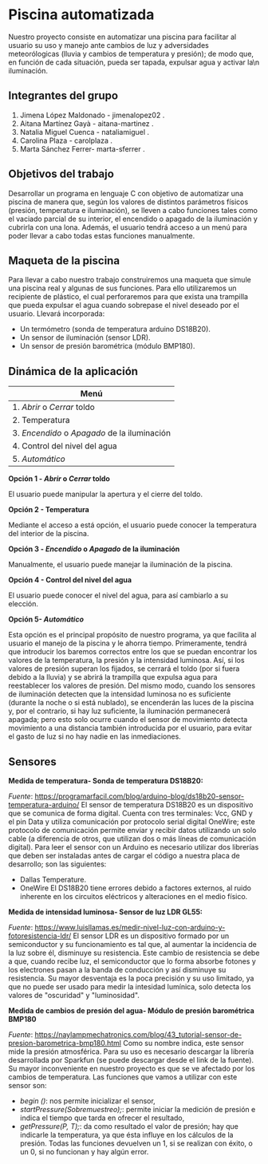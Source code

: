# Piscina automatizada

Nuestro proyecto consiste en automatizar una piscina para facilitar al usuario su uso y manejo ante cambios de luz y adversidades meteorólogicas (lluvia y cambios de temperatura y presión); de modo que, en función de cada situación, pueda ser tapada, expulsar agua y activar la\n
iluminación.


## Integrantes del grupo

 1. Jimena López Maldonado - jimenalopez02 .
 2. Aitana Martínez Gayà -  aitana-martinez .
 3. Natalia Miguel Cuenca -  nataliamiguel .
 4. Carolina Plaza -  carolplaza .
 5. Marta Sánchez Ferrer-  marta-sferrer .

## Objetivos del trabajo
Desarrollar un programa en lenguaje C con objetivo de automatizar una piscina de manera que, según los valores de distintos parámetros físicos (presión, temperatura e iluminación), se lleven a cabo funciones tales como el vaciado parcial de su interior, el encendido o apagado de la iluminación y cubrirla con una lona. 
Además, el usuario tendrá acceso a un menú para poder llevar a cabo todas estas funciones manualmente.

## Maqueta de la piscina
Para llevar a cabo nuestro trabajo construiremos una maqueta que simule una piscina real y algunas de sus funciones.
Para ello utilizaremos un recipiente de plástico, el cual perforaremos para que exista una trampilla que pueda expulsar el agua cuando sobrepase el nivel deseado por el usuario.
Llevará incorporada:
- Un termómetro (sonda de temperatura arduino  DS18B20).
- Un sensor de iluminación (sensor LDR).
- Un sensor de presión barométrica (módulo BMP180).


## Dinámica de la aplicación
| Menú |
| --- |
| 1. *Abrir* o *Cerrar* toldo  |
| 2. Temperatura |
| 3. *Encendido* o *Apagado* de la iluminación |
| 4. Control del nivel del agua |
| 5. *Automático* |

**Opción 1 - *Abrir* o *Cerrar* toldo**

El usuario puede manipular la apertura y el cierre del toldo.



**Opción 2 - Temperatura**

Mediante el acceso a está opción, el usuario puede conocer la temperatura del interior de la piscina.



**Opción 3 - *Encendido* o *Apagado* de la iluminación**

Manualmente, el usuario puede manejar la iluminación de la piscina.



**Opción 4 - Control del nivel del agua**

El usuario puede conocer el nivel del agua, para así cambiarlo a su elección.



**Opción 5- *Automático***

Esta opción es el principal propósito de nuestro programa, ya que facilita al usuario el manejo de la piscina y le ahorra tiempo. 
Primeramente, tendrá que introducir los baremos correctos entre los que se puedan encontrar los valores de la temperatura, la presión y la intensidad luminosa. 
Así, si los valores de presión superan los fijados, se cerrará el toldo (por si fuera debido a la lluvia) y se abrirá la trampilla que expulsa agua para reestablecer los valores de presión. 
Del mismo modo, cuando los sensores de iluminación detecten que la intensidad luminosa no es suficiente (durante la noche o si está nublado), se encenderán las luces de la piscina y, por el contrario, si hay luz suficiente, la iluminación permanecerá apagada; pero esto solo ocurre cuando el sensor de movimiento detecta movimiento a una distancia también introducida por el usuario, para evitar el gasto de luz si no hay nadie en las inmediaciones.


 ## Sensores
 **Medida de temperatura- Sonda de temperatura DS18B20:**
 
*Fuente*: https://programarfacil.com/blog/arduino-blog/ds18b20-sensor-temperatura-arduino/
El sensor de temperatura DS18B20 es un dispositivo que se comunica de forma digital. Cuenta con tres terminales: Vcc, GND y el pin Data y utiliza comunicación por protocolo serial digital OneWire; este protocolo de comunicación permite enviar y recibir datos utilizando un solo cable (a diferencia de otros, que utilizan dos o más líneas de comunicación digital).
Para leer el sensor con un Arduino es necesario utilizar dos librerías que deben ser instaladas antes de cargar el código a nuestra placa de desarrollo; son las siguientes:
- Dallas Temperature.
- OneWire
El DS18B20 tiene errores debido a factores externos, al ruido inherente en los circuitos eléctricos y alteraciones en el medio físico.


**Medida de intensidad luminosa- Sensor de luz LDR GL55:**

*Fuente*: https://www.luisllamas.es/medir-nivel-luz-con-arduino-y-fotoresistencia-ldr/
El sensor LDR es un dispositivo formado por un semiconductor y su funcionamiento es tal que, al aumentar la incidencia de la luz sobre él, disminuye su resistencia.
Este cambio de resistencia se debe a que, cuando recibe luz, el semiconductor que lo forma absorbe fotones y los electrones pasan a la banda de conducción y así disminuye su resistencia.
Su mayor desventaja es la poca precisión y su uso limitado, ya que no puede ser usado para medir la intesidad lumínica, solo detecta los valores de "oscuridad" y "luminosidad".


 **Medida de cambios de presión del agua- Módulo de presión barométrica BMP180**
 
*Fuente*: https://naylampmechatronics.com/blog/43_tutorial-sensor-de-presion-barometrica-bmp180.html
Como su nombre indica, este sensor mide la presión atmosférica. Para su uso es necesario descargar la librería desarrollada por Sparkfun (se puede descargar desde el link de la fuente).
Su mayor inconveniente en nuestro proyecto es que se ve afectado por los cambios de temperatura.
Las funciones que vamos a utilizar con este sensor son: 
- *begin ()*: nos permite inicializar el sensor,
- *startPressure(Sobremuestreo);*: permite iniciar la medición de presión e indica el tiempo que tarda en ofrecer el resultado,
- *getPressure(P, T);*: da como resultado el valor de presión; hay que indicarle la temperatura, ya que ésta influye en los cálculos de la presión.
Todas las funciones devuelven un 1, si se realizan con éxito, o un 0, si no funcionan y hay algún error.



